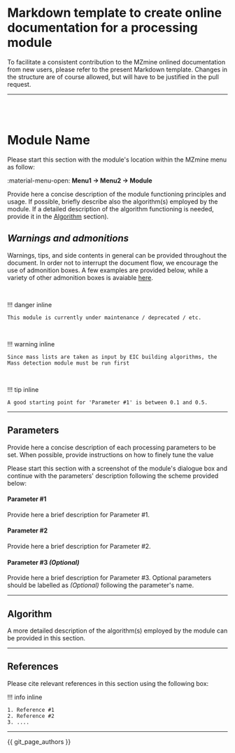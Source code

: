 # **Markdown template to create online documentation for a processing module**

To facilitate a consistent contribution to the MZmine onlined documentation from new users, please refer to the present Markdown template. Changes in the structure are of course allowed, but will have to be justified in the pull request.

--- 
<br><br>

# **Module Name**
Please start this section with the module's location within the MZmine menu as follow:

:material-menu-open: **Menu1 → Menu2 → Module** 

Provide here a concise description of the module functioning principles and usage. If possible, briefly describe also the algorithm(s) employed by the module. If a detailed description of the algorithm functioning is needed, provide it in the [Algorithm](contribute_docu_template.md#algorithm) section). 

## _Warnings and admonitions_
Warnings, tips, and side contents in general can be provided throughout the document. In order not to interrupt the document flow, we encourage the use of admonition boxes. A few examples are provided below, while a variety of other admonition boxes is avaiable [here](https://squidfunk.github.io/mkdocs-material/reference/admonitions/).

<br>

!!! danger inline

    This module is currently under maintenance / deprecated / etc.

<br>

!!! warning inline

    Since mass lists are taken as input by EIC building algorithms, the Mass detection module must be run first

<br>      
    
!!! tip inline

    A good starting point for 'Parameter #1' is between 0.1 and 0.5.

---

## **Parameters**
Provide here a concise description of each processing parameters to be set. When possible, provide instructions on how to finely tune the value

Please start this section with a screenshot of the module's dialogue box and continue with the parameters' description following the scheme provided below:

#### **Parameter #1**
Provide here a brief description for Parameter #1.

#### **Parameter #2**
Provide here a brief description for Parameter #2.

#### **Parameter #3 _(Optional)_**
Provide here a brief description for Parameter #3. Optional parameters should be labelled as _(Optional)_ following the parameter's name.

---

## **Algorithm**
A more detailed description of the algorithm(s) employed by the module can be provided in this section.

---

## **References**
Please cite relevant references in this section using the following box:

!!! info inline

    1. Reference #1
    2. Reference #2
    3. ....

---

{{ git_page_authors }}


[//]: # (TODO Make a downloadable version)

[//]: # (TODO Tips & warnings boxes - examples, bug or danger for maintained modules)
[//]: # (TODO )